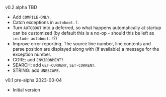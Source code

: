 
v0.2 alpha TBD
- Add `COMPILE-ONLY`.
- Catch exceptions in `autoboot.f`.
- Turn `AUTOBOOT` into a deferred, so what happens automatically at startup can be customized (by default this is a no-op - should this be left as `include autoboot.f`?)
- Improve error reporting.  The source line number, line contents and parse position are displayed along with (if available) a message for the exception number.
- CORE: add `ENVIRONMENT?`.
- SEARCH: add `GET-CURRENT`, `SET-CURRENT`.
- STRING: add `UNESCAPE`.

v0.1 pre-alpha 2023-03-04
- Initial version
